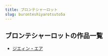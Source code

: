 ```yaml
---
title: ブロンテシャーロット
slug: buronteshiyarotsuto5a
---
```


## ブロンテシャーロットの作品一覧

- [ジエィン・エア](zieinea-716)
